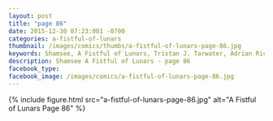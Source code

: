 ```yaml
---
layout: post
title: "page 86"
date: 2015-12-30 07:23:001 -0700
categories: a-fistful-of-lunars
thumbnail: /images/comics/thumbs/a-fistful-of-lunars-page-86.jpg
keywords: Shamsee, A Fistful of Lunars, Tristan J. Tarwater, Adrian Ricker
description: Shamsee A Fistful of Lunars - page 86
facebook_type: 
facebook_image: /images/comics/a-fistful-of-lunars-page-86.jpg
---
```

{% include figure.html src="a-fistful-of-lunars-page-86.jpg" alt="A Fistful of Lunars Page 86" %}